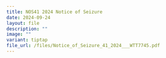 ```yaml
---
title: NOS41 2024 Notice of Seizure
date: 2024-09-24
layout: file
description: ""
image: ""
variant: tiptap
file_url: /files/Notice_of_Seizure_41_2024___WTT7745.pdf
---
```

